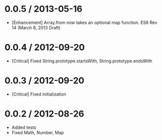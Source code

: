 # 0.0.5 / 2013-05-16
* [Enhancement] Array.from now takes an optional map function.
ES6 Rev 14 (March 8, 2013 Draft)

# 0.0.4 / 2012-09-20
* [Critical] Fixed String.prototype.startsWith, String.prototype.endsWith

# 0.0.3 / 2012-09-20
* [Critical] Fixed initialization

# 0.0.2 / 2012-08-26
* Added tests
* Fixed Math, Number, Map
